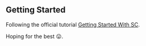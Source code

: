 ## Getting Started
Following the official tutorial [Getting Started With SC](https://doc.sccode.org/Tutorials/Getting-Started/00-Getting-Started-With-SC.html).  

Hoping for the best :stuck_out_tongue:.